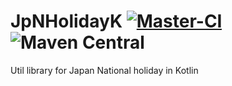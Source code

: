 # JpNHolidayK [![Master-CI](https://github.com/fumiya-kume/JpNHolidayK/actions/workflows/gradle.yml/badge.svg)](https://github.com/fumiya-kume/JpNHolidayK/actions/workflows/gradle.yml) ![Maven Central](https://img.shields.io/maven-central/v/systems.kuu/JpNHolidayK?style=flat-square)
Util library for Japan National holiday in Kotlin
